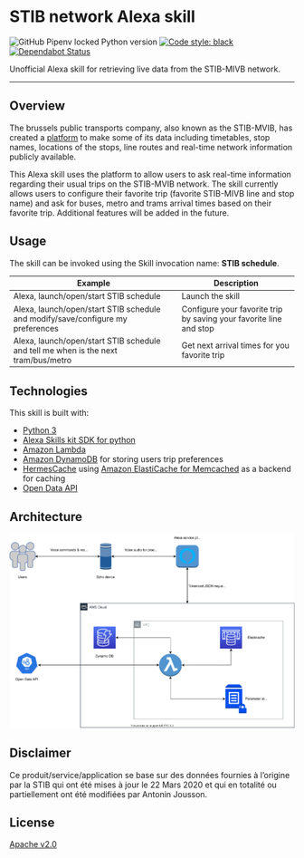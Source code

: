 # STIB network Alexa skill

![GitHub Pipenv locked Python version](https://img.shields.io/github/pipenv/locked/python-version/antoninj/playground)
[![Code style: black](https://img.shields.io/badge/code%20style-black-000000.svg)](https://github.com/psf/black)
[![Dependabot Status](https://api.dependabot.com/badges/status?host=github&repo=Antoninj/stib-alexa-skill&identifier=257949017)](https://dependabot.com)

Unofficial Alexa skill for retrieving live data from the STIB-MIVB network.

------------------------------------------------------------------------
## Overview

The brussels public transports company, also known as the STIB-MVIB, has created a 
[platform](https://opendata.stib-mivb.be/store/) to make some of its data including timetables, stop names, locations 
of the stops, line routes and real-time network information publicly available.

This Alexa skill uses the platform to allow users to ask real-time information regarding their usual trips on the
 STIB-MVIB network. The skill currently allows users to configure their favorite trip (favorite STIB-MIVB line and stop name) 
 and ask for buses, metro and trams arrival times based on their favorite trip. Additional features will be added in the future. 

## Usage

The skill can be invoked using the Skill invocation name: **STIB schedule**.


| Example                                       | Description                      |
|------------------------------------------ |--------------------------------------|
| Alexa, launch/open/start STIB schedule     | Launch the skill                   |
| Alexa, launch/open/start STIB schedule  and modify/save/configure my preferences |  Configure your favorite trip by saving your favorite line and stop | 
| Alexa, launch/open/start STIB schedule and tell me when is the next tram/bus/metro | Get next arrival times for you favorite trip  |

## Technologies

This skill is built with:
- [Python 3](https://www.python.org)
- [Alexa Skills kit SDK for python](https://github.com/alexa/alexa-skills-kit-sdk-for-python)
- [Amazon Lambda](https://aws.amazon.com/lambda/) 
- [Amazon DynamoDB](https://aws.amazon.com/dynamodb/) for storing users trip preferences
- [HermesCache](https://pypi.org/project/HermesCache/) using [Amazon ElastiCache for Memcached](https://aws.amazon.com/elasticache/memcached/) as a backend for caching
- [Open Data API](https://opendata.stib-mivb.be/store/)

## Architecture

![architecture diagram](assets/images/alexa-skill-architecture.svg)

## Disclaimer
Ce produit/service/application se base sur des données fournies à l’origine par la STIB qui ont été mises à jour le 22 Mars 2020 et qui en totalité ou partiellement ont été modifiées par Antonin Jousson. 

## License
[Apache v2.0](http://www.apache.org/licenses/LICENSE-2.0)